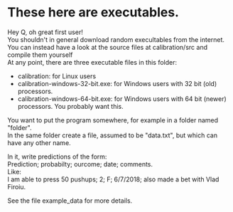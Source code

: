 # These here are executables.

Hey Q, oh great first user!  
You shouldn't in general download random execultables from the internet.  
You can instead have a look at the source files at calibration/src and compile them yourself  
At any point, there are three executable files in this folder:  
- calibration: for Linux users  
- calibration-windows-32-bit.exe: for Windows users with 32 bit (old) processors.  
- calibration-windows-64-bit.exe: for Windows users with 64 bit (newer) processors. You probably want this.  

You want to put the program somewhere, for example in a folder named "folder".  
In the same folder create a file, assumed to be "data.txt", but which can have any other name.   

In it, write predictions of the form:  
Prediction; probabilty; ourcome; date; comments.  
Like:  
I am able to press 50 pushups; 2; F; 6/7/2018; also made a bet with Vlad Firoiu.  

See the file example_data for more details.


